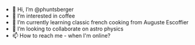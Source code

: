 - 👋 Hi, I’m @phuntsberger
- 👀 I’m interested in coffee
- 🌱 I’m currently learning classic french cooking from Auguste Escoffier
- 💞️ I’m looking to collaborate on astro physics
- 📫 How to reach me - when I'm online?

<!---
phuntsberger/phuntsberger is a ✨ special ✨ repository because its `README.md` (this file) appears on your GitHub profile.
You can click the Preview link to take a look at your changes.
--->
